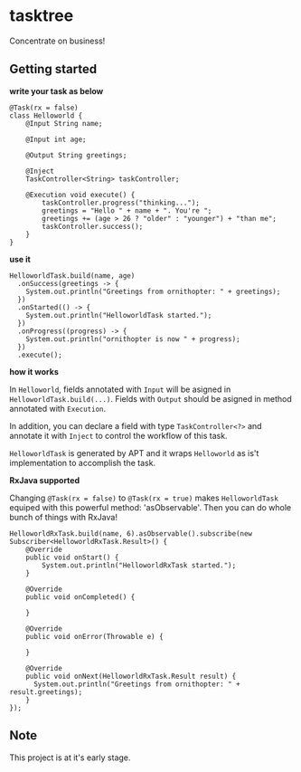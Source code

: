 # tasktree

Concentrate on business!

## Getting started

**write your task as below**

```
@Task(rx = false)
class Helloworld {
    @Input String name;

    @Input int age;

    @Output String greetings;

    @Inject
    TaskController<String> taskController;

    @Execution void execute() {
        taskController.progress("thinking...");
        greetings = "Hello " + name + ". You're ";
        greetings += (age > 26 ? "older" : "younger") + "than me";
        taskController.success();
    }
}
```

**use it**

```
HelloworldTask.build(name, age)
  .onSuccess(greetings -> {
    System.out.println("Greetings from ornithopter: " + greetings);
  })
  .onStarted(() -> {
    System.out.println("HelloworldTask started.");
  })
  .onProgress((progress) -> {
    System.out.println("ornithopter is now " + progress);
  })
  .execute();
```

**how it works**

In `Helloworld`, fields annotated with `Input` will be asigned in `HelloworldTask.build(...)`. Fields with `Output` should be asigned in
method annotated with `Execution`.

In addition, you can declare a field with type `TaskController<?>` and annotate it with `Inject` to control the workflow of this task.

`HelloworldTask` is generated by APT and it wraps `Helloworld` as is't implementation to accomplish the task.

**RxJava supported**

Changing `@Task(rx = false)` to `@Task(rx = true)` makes `HelloworldTask` equiped with this powerful method: 'asObservable'.
Then you can do whole bunch of things with RxJava!

```
HelloworldRxTask.build(name, 6).asObservable().subscribe(new Subscriber<HelloworldRxTask.Result>() {
    @Override
    public void onStart() {
        System.out.println("HelloworldRxTask started.");
    }

    @Override
    public void onCompleted() {

    }

    @Override
    public void onError(Throwable e) {

    }

    @Override
    public void onNext(HelloworldRxTask.Result result) {
      System.out.println("Greetings from ornithopter: " + result.greetings);
    }
});
```

## Note

This project is at it's early stage.
